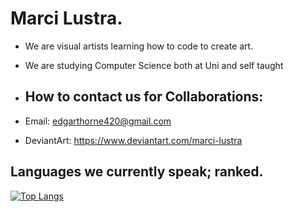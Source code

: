 # Marci Lustra.
- We are visual artists learning how to code to create art.
- We are studying Computer Science both at Uni and self taught


- ## How to contact us for Collaborations:
-   Email: edgarthorne420@gmail.com
-   DeviantArt: https://www.deviantart.com/marci-lustra


## Languages we currently speak; ranked.
[![Top Langs](https://github-readme-stats-git-masterrstaa-rickstaa.vercel.app/api/top-langs/?username=marcilustra&theme=dracula)](https://github.com/marcilustra/github-readme-stats)
<!---
marcilustra/marcilustra is a ✨ special ✨ repository because its `README.md` (this file) appears on your GitHub profile.
You can click the Preview link to take a look at your changes.
--->
